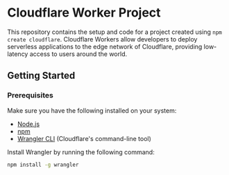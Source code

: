 # Cloudflare Worker Project

This repository contains the setup and code for a project created using `npm create cloudflare`. Cloudflare Workers allow developers to deploy serverless applications to the edge network of Cloudflare, providing low-latency access to users around the world.

## Getting Started

### Prerequisites

Make sure you have the following installed on your system:

- [Node.js](https://nodejs.org/en/download/)
- [npm](https://www.npmjs.com/get-npm)
- [Wrangler CLI](https://developers.cloudflare.com/workers/wrangler/cli) (Cloudflare's command-line tool)

Install Wrangler by running the following command:

```bash
npm install -g wrangler
